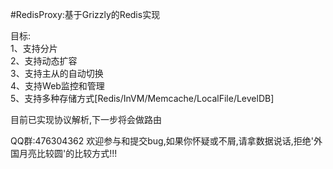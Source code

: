 #RedisProxy:基于Grizzly的Redis实现
 
目标:<br>
1、支持分片<br>
2、支持动态扩容<br>
3、支持主从的自动切换<br>
4、支持Web监控和管理<br>
5、支持多种存储方式[Redis/InVM/Memcache/LocalFile/LevelDB]<br>

目前已实现协议解析,下一步将会做路由<br>

QQ群:476304362
欢迎参与和提交bug,如果你怀疑或不屑,请拿数据说话,拒绝'外国月亮比较圆'的比较方式!!!